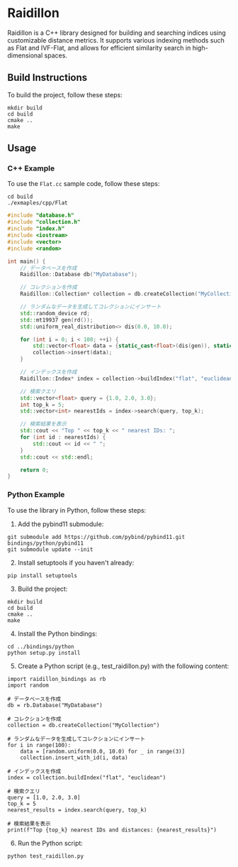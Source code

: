 # Raidillon

Raidillon is a C++ library designed for building and searching indices using customizable distance metrics. It supports various indexing methods such as Flat and IVF-Flat, and allows for efficient similarity search in high-dimensional spaces.

## Build Instructions

To build the project, follow these steps:
```
mkdir build
cd build
cmake ..
make
```

## Usage

### C++ Example
To use the `Flat.cc` sample code, follow these steps:
```
cd build
./exmaples/cpp/Flat
```

```flat.cc
#include "database.h"
#include "collection.h"
#include "index.h"
#include <iostream>
#include <vector>
#include <random>

int main() {
    // データベースを作成
    Raidillon::Database db("MyDatabase");

    // コレクションを作成
    Raidillon::Collection* collection = db.createCollection("MyCollection");

    // ランダムなデータを生成してコレクションにインサート
    std::random_device rd;
    std::mt19937 gen(rd());
    std::uniform_real_distribution<> dis(0.0, 10.0);

    for (int i = 0; i < 100; ++i) {
        std::vector<float> data = {static_cast<float>(dis(gen)), static_cast<float>(dis(gen)), static_cast<float>(dis(gen))};
        collection->insert(data);
    }

    // インデックスを作成
    Raidillon::Index* index = collection->buildIndex("flat", "euclidean");

    // 検索クエリ
    std::vector<float> query = {1.0, 2.0, 3.0};
    int top_k = 5;
    std::vector<int> nearestIds = index->search(query, top_k);

    // 検索結果を表示
    std::cout << "Top " << top_k << " nearest IDs: ";
    for (int id : nearestIds) {
        std::cout << id << " ";
    }
    std::cout << std::endl;

    return 0;
}
```

### Python Example
To use the library in Python, follow these steps:

1. Add the pybind11 submodule:
```
git submodule add https://github.com/pybind/pybind11.git bindings/python/pybind11
git submodule update --init
```

2. Install setuptools if you haven't already:
```
pip install setuptools
```

3. Build the project:
```
mkdir build
cd build
cmake ..
make
```

4. Install the Python bindings:
```
cd ../bindings/python
python setup.py install
```

5. Create a Python script (e.g., test_raidillon.py) with the following content:
```
import raidillon_bindings as rb
import random

# データベースを作成
db = rb.Database("MyDatabase")

# コレクションを作成
collection = db.createCollection("MyCollection")

# ランダムなデータを生成してコレクションにインサート
for i in range(100):
    data = [random.uniform(0.0, 10.0) for _ in range(3)]
    collection.insert_with_id(i, data)

# インデックスを作成
index = collection.buildIndex("flat", "euclidean")

# 検索クエリ
query = [1.0, 2.0, 3.0]
top_k = 5
nearest_results = index.search(query, top_k)

# 検索結果を表示
print(f"Top {top_k} nearest IDs and distances: {nearest_results}")
```

6. Run the Python script:
```
python test_raidillon.py
```